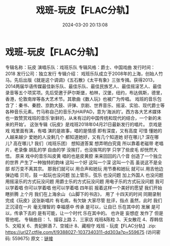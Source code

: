﻿---
title: 戏班-玩皮【FLAC分轨】
date: 2024-03-20 20:13:08
categories: APE、FLAC、MP3
tags: 华语中文
---
# 戏班-玩皮【FLAC分轨】

专辑名称：玩皮
演唱乐队：戏班乐队
专辑风格：爵士、中国戏曲
发行时间：2018
发行公司：独立发行
专辑介绍：
戏班乐队成立于2008年的上海，创始人竹马。先后出版《就是这个调调》《五石散》《太平有象》三张专揖。获得2013，2014两届华语传媒最佳新乐队、最佳乐队、最佳民族艺人、最佳摇滚艺人、最佳录音等五个项奖项。先后受邀于萨尔斯堡，柏林，汉堡，纽约，布达佩斯，德里，香港，伦敦南岸等各大艺术节。其歌曲《数人玩》也被广为传唱。
戏班的音乐包含了：秦书、秦腔、京韵大鼓、评弹、京剧、世界音乐、摇滚、实验、现代爵士等各种音乐元素。竹马称自己的音乐为HAIPAD，意为‘海派的’。西方各大艺术媒体也一致赞赏戏班的音乐‘新鲜的，从未有过的中国传统和现代的结合，一个新的未来的开始’。
这张专辑《玩皮》是戏班2018年04月21日最新发行的唱片。
京戏是戏 戏里面有演，有唱
演的是故事，唱的是情感
即有深度，又有高度
可惜
懂她的人越来越少
爱她的人没剩几个
都知道她好，又有几个知道她
好在哪儿? 深在哪儿? 高在哪儿?
我们（戏班乐团）
想知道答案 想弄明白究竟
所以靠着老磁带 老唱片，老录像
胡乱的学 自由的学
没挨打，也没挨骂的学
只学了些皮毛 却恍然大悟。
原来 戏中的音乐叫皮黄 唱的也是皮黄腔
来来回回的八个音
创造了一个独立的世界
产生了一种独特的韵味
这叫一个好 这叫一个深 这叫一个高
虽说这不是全部 却万变不离其宗。
那我们就可以
用合声和她玩
用节奏和她玩
就可以 用吉他边弹边唱
贝司，鼓 一起玩也没问题
加上管乐，弦乐 也没问题
加上外国人 也没问题
用摇滚乐的方式玩没问题
用爵士乐的方式玩没问题
用电子乐的方式玩没问题
我可以学着唱
你可以学着唱
他可以学着唱
四年前
报着这样一个美好的愿望
我们开始瞎折腾
上个月
我们在上海余山 《山脚下的书店》，
用了 十四天的时间 同期录制完成《玩皮》这张新唱片
有毛病，有欠缺
大家尽管 批评，指点
虽然，此时 我们正沉浸在一片 毫无理智的 幸福感中
传承 是可以，让自已 乐在其中的
发展 是可以，传承下去的
是有可能，让一个时代 乐在其中的。
也许是 妄想症 发作了 但是 管他呢。
专辑曲目：
1、描容上路
2、三家店 戏班&陈粒
3、天女散花
4、荐韩信
5、文昭关
6、贵妃醉酒
7、空城计
8、藏相守
戏班 - 玩皮【FLAC分轨】.zip: https://url27.ctfile.com/f/9388027-1037340311-dd303a?p=559675
(访问密码: 559675)
原文：[链接](https://blog.sina.com.cn/s/blog_1647c7e76010314t8.html)